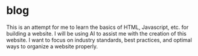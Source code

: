 # blog
This is an attempt for me to learn the basics of HTML, Javascript, etc. for building a website. I will be using AI to assist me with the creation of this website. I want to focus on industry standards, best practices, and optimal ways to organize a website properly. 
